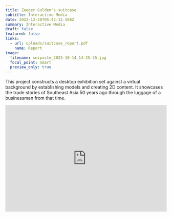```yaml
---
title: Zeeger Gulden's suitcase
subtitle: Interactive Media
date: 2022-12-20T05:42:12.508Z
summary: Interactive Media
draft: false
featured: false
links:
  - url: uploads/suitcase_report.pdf
    name: Report
image:
  filename: snipaste_2023-10-14_14-25-35.jpg
  focal_point: Smart
  preview_only: true
---
```

This project constructs a desktop exhibition set against a virtual background by establishing models and creating 2D content. It showcases the trade stories of Southeast Asia 50 years ago through the luggage of a businessman from that time.

<div style="max-width:608px"><div style="position:relative;padding-bottom:66.118421052632%"><iframe id="kaltura_player" src="https://cdnapisec.kaltura.com/p/2010292/sp/201029200/embedIframeJs/uiconf_id/32599141/partner_id/2010292?iframeembed=true&playerId=kaltura_player&entry_id=1_o81j173v&flashvars\[streamerType]=auto&amp;flashvars\[localizationCode]=en&amp;flashvars\[sideBarContainer.plugin]=true&amp;flashvars\[sideBarContainer.position]=left&amp;flashvars\[sideBarContainer.clickToClose]=true&amp;flashvars\[chapters.plugin]=true&amp;flashvars\[chapters.layout]=vertical&amp;flashvars\[chapters.thumbnailRotator]=false&amp;flashvars\[streamSelector.plugin]=true&amp;flashvars\[EmbedPlayer.SpinnerTarget]=videoHolder&amp;flashvars\[dualScreen.plugin]=true&amp;flashvars\[Kaltura.addCrossoriginToIframe]=true&amp;&wid=1_3eafgaso" width="608" height="402" allowfullscreen webkitallowfullscreen mozAllowFullScreen allow="autoplay \*; fullscreen \*; encrypted-media *" sandbox="allow-downloads allow-forms allow-same-origin allow-scripts allow-top-navigation allow-pointer-lock allow-popups allow-modals allow-orientation-lock allow-popups-to-escape-sandbox allow-presentation allow-top-navigation-by-user-activation" frameborder="0" title="Zeeger  Gulden’s Suitcase" style="position:absolute;top:0;left:0;width:100%;height:100%;border:0"></iframe></div></div>